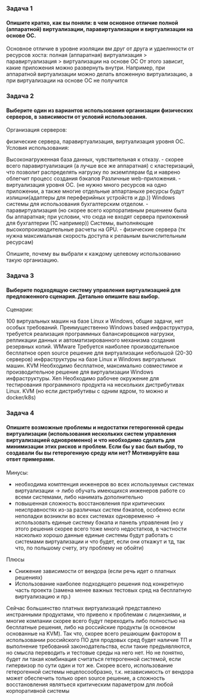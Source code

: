 ### Задача 1
#### Опишите кратко, как вы поняли: в чем основное отличие полной (аппаратной) виртуализации, паравиртуализации и виртуализации на основе ОС.

Основное отличие в уровне изоляции вм друг от друга и удаелнности от ресурсов хоста:
полная (аппаратная) виртуализация > паравиртуализация > виртуализации на основе ОС
От этого зависит, какие приложения можно развернуть внутри. Например, при аппаратной виртуализации можно делать вложенную виртуализацию, а при виртуализации на основе ОС не получится

### Задача 2
#### Выберите один из вариантов использования организации физических серверов, в зависимости от условий использования.

Организация серверов:

физические сервера,
паравиртуализация,
виртуализация уровня ОС.
Условия использования:

Высоконагруженная база данных, чувствительная к отказу. - скорее всего паравиртуализация (а лучше все же аппаратная) с кластеризаций, что позволит распределять нагрузку по экземплярам бд и наврено облегчит процесс создания бэкапов
Различные web-приложения. - виртуализация уровня ОС. (не нужно много ресурсов на одно приложении, а также многие отдельные аппартаныхе ресурсы будут излишни(адаптеры для переферийных устройств и др.))
Windows системы для использования бухгалтерским отделом. - паравиртуализация (но скорее всего корпоративным решением была бы аппаратная; при условии, что сюда не входят сервера приложений для бухгалтерии (1С например))
Системы, выполняющие высокопроизводительные расчеты на GPU. - физические сервера (тк нужна максимальная скорость доступа к релаьным вычислительным ресурсам)

Опишите, почему вы выбрали к каждому целевому использованию такую организацию.

### Задача 3
#### Выберите подходящую систему управления виртуализацией для предложенного сценария. Детально опишите ваш выбор.

Сценарии:

100 виртуальных машин на базе Linux и Windows, общие задачи, нет особых требований. Преимущественно Windows based инфраструктура, требуется реализация программных балансировщиков нагрузки, репликации данных и автоматизированного механизма создания резервных копий.
WMware
Требуется наиболее производительное бесплатное open source решение для виртуализации небольшой (20-30 серверов) инфраструктуры на базе Linux и Windows виртуальных машин.
KVM
Необходимо бесплатное, максимально совместимое и производительное решение для виртуализации Windows инфраструктуры. 
Xen
Необходимо рабочее окружение для тестирования программного продукта на нескольких дистрибутивах Linux.
KVM (но если дистрибутивы с одним ядром, то можно и docker/k8s)


### Задача 4
#### Опишите возможные проблемы и недостатки гетерогенной среды виртуализации (использования нескольких систем управления виртуализацией одновременно) и что необходимо сделать для минимизации этих рисков и проблем. Если бы у вас был выбор, то создавали бы вы гетерогенную среду или нет? Мотивируйте ваш ответ примерами.

Минусы:

- необходима комптенция инженеров во всех используемых системах виртуализации -> либо обучать имеющихся инженеров работе со всеми системами, либо нанимать дополнительно
- повышенная сложность восстановления при критических неисправностях из-за различных систем бэкапов, особенно если неполадки возникли во всех системах одновременно -> использовать единые систему бэкапа и панель управления (но у этого решения скорее всего тоже много недостатков, в частности насколько хорошо данные единые системы будут работать с системами виртуализации и что будет, если они откажут и тд, так что, по польшому счету, эту проблему не обойти) 

Плюсы

+ Снижение зависимости от вендора (если речь идет о платных решениях)
+ Использование наиболее подходящего решения под конкретную часть проекта (замена менее важных тестовых сред на бесплатную виртуализацию и пр.)

Сейчас большинство платных виртуализаций представлено инстранными продуктами, что привело к проблемам с лицензиями, и многие компании скорее всего будут переходить либо полностью на бесплатные решения, либо на российские продукты (в основном основанные на KVM). Так что, скорее всего решающим фактором в использовании российского ПО для продовых сред будет наличие ТП и выполнение требований законодательства, если такие предъявляются, но смысла переводить и тестовые среды на него нет.
Но не понятно, будет ли такая комбинация считаться гетерогенной системой, если гипервизор по сути один и тот же. 
Скорее всего, использование гетерогенной системы нецелосообразно, т.к. независимость от вендора может обеспечить только open source решение, а сложность восстановления являтьеся критическим параметром для любой корпоративной системы  
